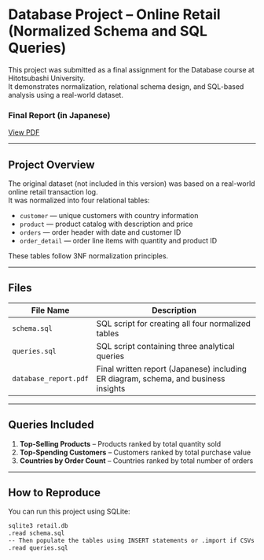 # Database Project – Online Retail (Normalized Schema and SQL Queries)

This project was submitted as a final assignment for the Database course at Hitotsubashi University.  
It demonstrates normalization, relational schema design, and SQL-based analysis using a real-world dataset.

###  Final Report (in Japanese)
[View PDF](database_report.pdf)

---

##  Project Overview

The original dataset (not included in this version) was based on a real-world online retail transaction log.  
It was normalized into four relational tables:

- `customer` — unique customers with country information  
- `product` — product catalog with description and price  
- `orders` — order header with date and customer ID  
- `order_detail` — order line items with quantity and product ID

These tables follow 3NF normalization principles.

---

##  Files

| File Name       | Description |
|----------------|-------------|
| `schema.sql`    | SQL script for creating all four normalized tables |
| `queries.sql`   | SQL script containing three analytical queries |
| `database_report.pdf` | Final written report (Japanese) including ER diagram, schema, and business insights |

---

## Queries Included

1. **Top-Selling Products** – Products ranked by total quantity sold  
2. **Top-Spending Customers** – Customers ranked by total purchase value  
3. **Countries by Order Count** – Countries ranked by total number of orders

---

##  How to Reproduce

You can run this project using SQLite:

```bash
sqlite3 retail.db
.read schema.sql
-- Then populate the tables using INSERT statements or .import if CSVs are available
.read queries.sql

